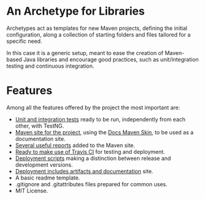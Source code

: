 # An Archetype for Libraries

Archetypes act as templates for new Maven projects, defining the initial configuration, along a collection of starting folders and files tailored for a specific need.

In this case it is a generic setup, meant to ease the creation of Maven-based Java libraries and encourage good practices, such as unit/integration testing and continuous integration.

# Features

Among all the features offered by the project the most important are:

- [Unit and integration tests][tests] ready to be run, independently from each other, with TestNG.
- [Maven site for the project][site], using the [Docs Maven Skin][docs-skin], to be used as a documentation site.
- [Several useful reports][site] added to the Maven site.
- [Ready to make use of Travis CI][travis] for testing and deployment.
- [Deployment scripts][deployment] making a distinction between release and development versions.
- [Deployment includes artifacts and documentation][deployment] site.
- A basic readme template.
- .gitignore and .gitattributes files prepared for common uses.
- MIT License.

[docs-skin]: https://github.com/Bernardo-MG/docs-maven-skin

[deployment]: ./deployment.html
[site]: ./site.html
[tests]: ./tests.html
[travis]: ./travis.html